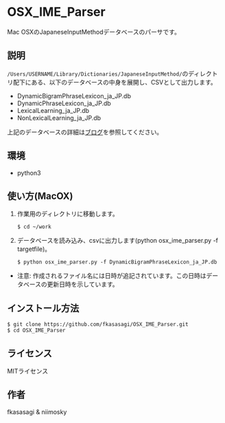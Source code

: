 # OSX_IME_Parser

Mac OSXのJapaneseInputMethodデータベースのパーサです。

## 説明

`/Users/USERNAME/Library/Dictionaries/JapaneseInputMethod/`のディレクトリ配下にある、以下のデータベースの中身を展開し、CSVとして出力します。
- DynamicBigramPhraseLexicon_ja_JP.db
- DynamicPhraseLexicon_ja_JP.db
- LexicalLearning_ja_JP.db
- NonLexicalLearning_ja_JP.db

上記のデータベースの詳細は[ブログ](https://padawan-4n6.hatenablog.com/entry/2019/02/23/231749)を参照してください。

## 環境
- python3 
 
## 使い方(MacOX)
1. 作業用のディレクトリに移動します。

   `$ cd ~/work`
 
2. データベースを読み込み、csvに出力します(python osx_ime_parser.py -f targetfile)。

    `$ python osx_ime_parser.py -f DynamicBigramPhraseLexicon_ja_JP.db`

- 注意: 作成されるファイル名には日時が追記されています。この日時はデータベースの更新日時を示しています。

## インストール方法

```
$ git clone https://github.com/fkasasagi/OSX_IME_Parser.git
$ cd OSX_IME_Parser
```

## ライセンス
MITライセンス

## 作者
fkasasagi & niimosky
